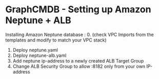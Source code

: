 # GraphCMDB - Setting up Amazon Neptune + ALB

Installing Amazon Neptune database :
0. (check VPC Imports from the templates and modify to match your VPC stack)
1. Deploy neptune.yaml
2. Deploy neptune-alb.yaml
3. Add neptune ip-address to a newly created ALB Target Group
4. Change ALB Security Group to allow :8182 only from your own IP-address

